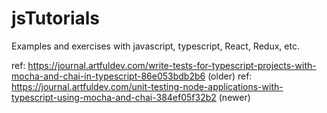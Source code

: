# jsTutorials
Examples and exercises with javascript, typescript, React, Redux, etc.

ref: https://journal.artfuldev.com/write-tests-for-typescript-projects-with-mocha-and-chai-in-typescript-86e053bdb2b6 (older)
ref: https://journal.artfuldev.com/unit-testing-node-applications-with-typescript-using-mocha-and-chai-384ef05f32b2 (newer)


